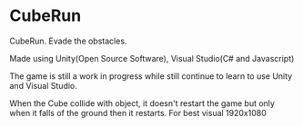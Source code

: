 # CubeRun
CubeRun. Evade the obstacles. 

Made using Unity(Open Source Software), Visual Studio(C# and Javascript)



The game is still a work in progress while still continue to learn to use Unity and Visual Studio.

When the Cube collide with object, it doesn't restart the game but only when it falls of the ground then it restarts. 
For best visual 1920x1080
